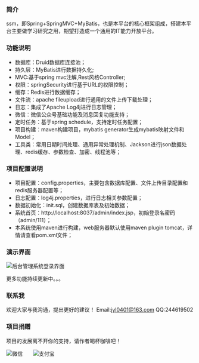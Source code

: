 ### 简介
ssm，即Spring+SpringMVC+MyBatis，也是本平台的核心框架组成，搭建本平台主要做学习研究之用，期望打造成一个通用的IT能力开放平台。

### 功能说明
- 数据库：Druid数据库连接池；
- 持久层：MyBatis进行数据持久化;
- MVC:基于spring mvc注解,Rest风格Controller;
- 权限：springSecurity进行基于URL的权限控制；
- 缓存：Redis进行数据缓存；
- 文件流：apache fileupload进行通用的文件上传下载处理；
- 日志：集成了Apache Log4j进行日志管理；
- 微信：微信公众号基础功能及消息回复功能支持；
- 定时任务：基于spring schedule，支持定时任务配置；
- 项目构建：maven构建项目，mybatis generator生成mybatis映射文件和Model；
- 工具类：常用日期时间处理、通用异常处理机制、Jackson进行json数据处理、redis缓存、参数检查、加密、线程池等；

### 项目配置说明
- 项目配置：config.properties，主要包含数据库配置、文件上传目录配置和redis服务器配置等；
- 日志配置：log4j.properties，进行日志相关参数配置；
- 数据初始化：init.sql，创建数据库表及初始数据；
- 系统首页：http://localhost:8037/admin/index.jsp，初始登录名密码（admin/111）；
- 本系统使用maven进行构建，web服务器默认使用maven plugin tomcat，详情请查看pom.xml文件；

### 演示界面
![后台管理系统登录界面](http://git.oschina.net/uploads/images/2016/0715/152451_8bb0cca5_88671.png "后台管理系统登录界面")

更多功能持续更新中。。。

### 联系我
欢迎大家与我沟通，提出更好的建议！
Email:jyl0401@163.com
QQ:244619502

### 项目捐赠
项目的发展离不开你的支持，请作者喝杯咖啡吧！

![微信](http://git.oschina.net/uploads/images/2016/0715/155240_abc3d986_88671.png "微信")&nbsp;&nbsp;&nbsp;&nbsp;&nbsp;&nbsp;&nbsp;![支付宝](http://git.oschina.net/uploads/images/2016/0715/155346_aee3bc8d_88671.png "支付宝")